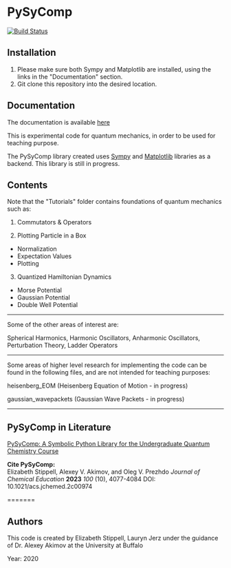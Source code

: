 # PySyComp

[![Build Status](https://travis-ci.org/Quantum-Dynamics-Hub/pysces.svg?branch=master)](https://travis-ci.org/Quantum-Dynamics-Hub/pysces)


## Installation

1. Please make sure both Sympy and Matplotlib are installed, using the links in the "Documentation" section. 
2. Git clone this repository into the desired location.

## Documentation

The documentation is available [here](https://quantum-dynamics-hub.github.io/pysces/index.html)

This is experimental code for quantum mechanics, in order to be used for teaching purpose.

The PySyComp library created uses [Sympy](https://github.com/sympy/sympy) and [Matplotlib](https://github.com/matplotlib/matplotlib) libraries as a backend. This library is still in progress.

## Contents

Note that the "Tutorials" folder contains foundations of quantum mechanics such as:

1. Commutators & Operators

2. Plotting Particle in a Box

  - Normalization
  - Expectation Values
  - Plotting

3. Quantized Hamiltonian Dynamics

  - Morse Potential
  - Gaussian Potential
  - Double Well Potential

___________________________________________________________________________________________________________________________________

Some of the other areas of interest are:

Spherical Harmonics, Harmonic Oscillators, Anharmonic Oscillators, Perturbation Theory, Ladder Operators

___________________________________________________________________________________________________________________________________

Some areas of higher level research for implementing the code can be found in the following files, and are not intended for teaching purposes:

heisenberg_EOM    (Heisenberg Equation of Motion - in progress)

gaussian_wavepackets (Gaussian Wave Packets - in progress)

___________________________________________________________________________________________________________________________________


## PySyComp in Literature

<a href="https://pubs.acs.org/doi/10.1021/acs.jchemed.2c00974" Target="_blank">PySyComp: A Symbolic Python Library for the Undergraduate Quantum Chemistry Course</a>

<b>Cite PySyComp:</b> <br>
Elizabeth Stippell, Alexey V. Akimov, and Oleg V. Prezhdo
<i>Journal of Chemical Education</i> <b>2023</b> <i>100</i> (10), 4077-4084
DOI: 10.1021/acs.jchemed.2c00974

=======


## Authors

This code is created by Elizabeth Stippell, Lauryn Jerz under the guidance of Dr. Alexey Akimov at the University at Buffalo

Year: 2020
